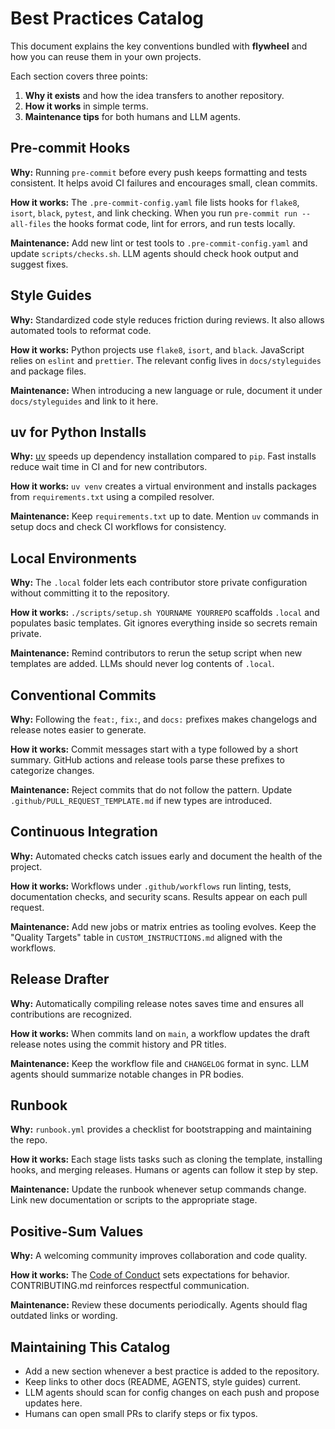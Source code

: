 # Best Practices Catalog

This document explains the key conventions bundled with **flywheel** and how you can reuse them in your own projects.

Each section covers three points:

1. **Why it exists** and how the idea transfers to another repository.
2. **How it works** in simple terms.
3. **Maintenance tips** for both humans and LLM agents.

## Pre-commit Hooks

**Why:** Running `pre-commit` before every push keeps formatting and tests consistent. It helps avoid CI failures and encourages small, clean commits.

**How it works:** The `.pre-commit-config.yaml` file lists hooks for `flake8`, `isort`, `black`, `pytest`, and link checking. When you run `pre-commit run --all-files` the hooks format code, lint for errors, and run tests locally.

**Maintenance:** Add new lint or test tools to `.pre-commit-config.yaml` and update `scripts/checks.sh`. LLM agents should check hook output and suggest fixes.

## Style Guides

**Why:** Standardized code style reduces friction during reviews. It also allows automated tools to reformat code.

**How it works:** Python projects use `flake8`, `isort`, and `black`. JavaScript relies on `eslint` and `prettier`. The relevant config lives in `docs/styleguides` and package files.

**Maintenance:** When introducing a new language or rule, document it under `docs/styleguides` and link to it here.

## uv for Python Installs

**Why:** [uv](https://github.com/astral-sh/uv) speeds up dependency installation compared to `pip`. Fast installs reduce wait time in CI and for new contributors.

**How it works:** `uv venv` creates a virtual environment and installs packages from `requirements.txt` using a compiled resolver.

**Maintenance:** Keep `requirements.txt` up to date. Mention `uv` commands in setup docs and check CI workflows for consistency.

## Local Environments

**Why:** The `.local` folder lets each contributor store private configuration without committing it to the repository.

**How it works:** `./scripts/setup.sh YOURNAME YOURREPO` scaffolds `.local` and populates basic templates. Git ignores everything inside so secrets remain private.

**Maintenance:** Remind contributors to rerun the setup script when new templates are added. LLMs should never log contents of `.local`.

## Conventional Commits

**Why:** Following the `feat:`, `fix:`, and `docs:` prefixes makes changelogs and release notes easier to generate.

**How it works:** Commit messages start with a type followed by a short summary. GitHub actions and release tools parse these prefixes to categorize changes.

**Maintenance:** Reject commits that do not follow the pattern. Update `.github/PULL_REQUEST_TEMPLATE.md` if new types are introduced.

## Continuous Integration

**Why:** Automated checks catch issues early and document the health of the project.

**How it works:** Workflows under `.github/workflows` run linting, tests, documentation checks, and security scans. Results appear on each pull request.

**Maintenance:** Add new jobs or matrix entries as tooling evolves. Keep the "Quality Targets" table in `CUSTOM_INSTRUCTIONS.md` aligned with the workflows.

## Release Drafter

**Why:** Automatically compiling release notes saves time and ensures all contributions are recognized.

**How it works:** When commits land on `main`, a workflow updates the draft release notes using the commit history and PR titles.

**Maintenance:** Keep the workflow file and `CHANGELOG` format in sync. LLM agents should summarize notable changes in PR bodies.

## Runbook

**Why:** `runbook.yml` provides a checklist for bootstrapping and maintaining the repo.

**How it works:** Each stage lists tasks such as cloning the template, installing hooks, and merging releases. Humans or agents can follow it step by step.

**Maintenance:** Update the runbook whenever setup commands change. Link new documentation or scripts to the appropriate stage.

## Positive-Sum Values

**Why:** A welcoming community improves collaboration and code quality.

**How it works:** The [Code of Conduct](CODE_OF_CONDUCT.md) sets expectations for behavior. CONTRIBUTING.md reinforces respectful communication.

**Maintenance:** Review these documents periodically. Agents should flag outdated links or wording.

## Maintaining This Catalog

- Add a new section whenever a best practice is added to the repository.
- Keep links to other docs (README, AGENTS, style guides) current.
- LLM agents should scan for config changes on each push and propose updates here.
- Humans can open small PRs to clarify steps or fix typos.

